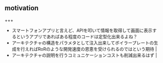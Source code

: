 ## motivation

+++

- スマートフォンアプリと言えど、APIを叩いて情報を取得して画面に表示するというアプリであればある程度のコードは定型化出来るよね？
- アーキテクチャの構造をパラメタとして注入出来してボイラープレートの生成を行えればRoRのような開発速度の恩恵を受けられるのではという期待 |
- アーキテクチャの説明を行うコミュニケーションコストも削減出来るはず |
